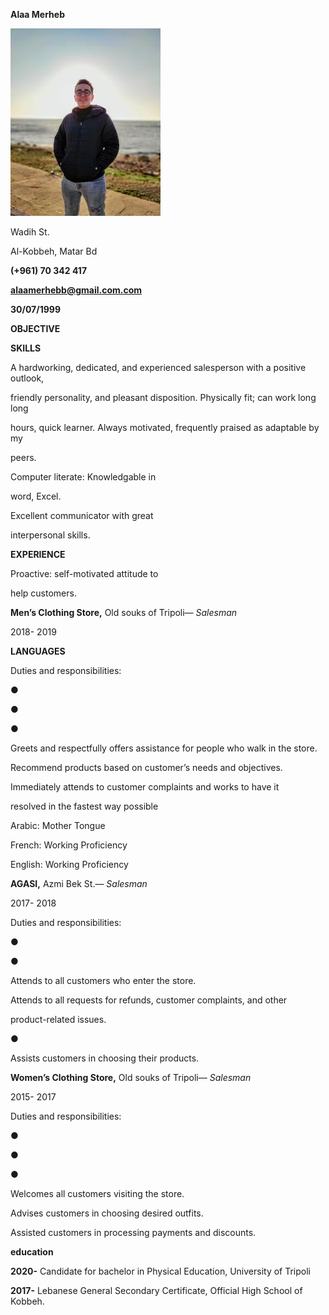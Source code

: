 ﻿

**Alaa Merheb**

![](alaa.jpg)

Wadih St.

Al-Kobbeh, Matar Bd

**(+961) 70 342 417**

[**alaamerhebb@gmail.com.com**](mailto:merhebalaa68@gmail.com)

**30/07/1999**

**OBJECTIVE**

**SKILLS**

A hardworking, dedicated, and experienced salesperson with a positive outlook,

friendly personality, and pleasant disposition. Physically fit; can work long long

hours, quick learner. Always motivated, frequently praised as adaptable by my

peers.

Computer literate: Knowledgable in

word, Excel.

Excellent communicator with great

interpersonal skills.

**EXPERIENCE**

Proactive: self-motivated attitude to

help customers.

**Men’s Clothing Store,** Old souks of Tripoli— *Salesman*

2018- 2019

**LANGUAGES**

Duties and responsibilities:

●

●

●

Greets and respectfully offers assistance for people who walk in the store.

Recommend products based on customer’s needs and objectives.

Immediately attends to customer complaints and works to have it

resolved in the fastest way possible

Arabic: Mother Tongue

French: Working Proficiency

English: Working Proficiency

**AGASI,** Azmi Bek St.— *Salesman*

2017- 2018

Duties and responsibilities:

●

●

Attends to all customers who enter the store.

Attends to all requests for refunds, customer complaints, and other

product-related issues.

●

Assists customers in choosing their products.

**Women’s Clothing Store,** Old souks of Tripoli— *Salesman*

2015- 2017

Duties and responsibilities:

●

●

●

Welcomes all customers visiting the store.

Advises customers in choosing desired outfits.

Assisted customers in processing payments and discounts.

**education**

**2020-** Candidate for bachelor in Physical Education, University of Tripoli

**2017-** Lebanese General Secondary Certificate, Official High School of Kobbeh.

